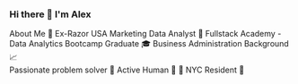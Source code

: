 ### Hi there 👋 I'm Alex 
About Me 🧔 
Ex-Razor USA Marketing Data Analyst 🛴
Fullstack Academy - Data Analytics Bootcamp Graduate 🎓 
Business Administration Background 📈  
Passionate problem solver 🧠 
Active Human 🏀 🎸 
NYC Resident 🗽
